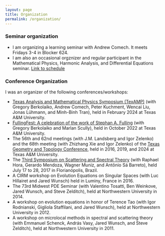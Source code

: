 ```yaml
---
layout: page
title: Organization
permalink: /organization/
---
```


### Seminar organization
* I am organizing a learning seminar with Andrew Comech.  It meets Fridays 3-4 in Blocker 624.
* I am also an occasional orgznizer and regular participant in the Mathematical Physics, Harmonic Analysis, and Differential Equations seminar.  [Link to schedule](https://www.math.tamu.edu/seminars/harmonic)

    
### Conference Organization
I was an organizer of the following conferences/workshops:  
* [Texas Analysis and Mathematical Physics Symposium (TexAMP)](https://texamp.github.io) (with Gregory Berkolaiko, Andrew Comech, Peter Kuchment, Wencai Liu, Jonas L&uuml;hmann, and Minh-Binh Tran), held in February 2024 at Texas A&amp;M University.
* [FullingFest: A celebration of the work of Stephan A. Fulling](https://sites.google.com/tamu.edu/fullingfest) (with Gregory Berkolaiko and Marlan Scully), held in October 2022 at Texas A&amp;M University.
* The 56th and 62nd meetings (with J.M. Landsberg and Igor Zelenko) and the 68th meeting (with Zhizhang Xie and Igor Zelenko) of the [Texas Geometry and Topology Conference](https://www.math.tamu.edu/~tgtc/archive/), held in 2016, 2019, and 2024 at Texas A&M University.
* The [Third Symposium on Scattering and Spectral Theory](https://www.math.purdue.edu/~sabarre/SymposiumFlorianopolis.html) (with Raphael Hora, Gerardo Mendoza, Wagner Muniz, and Ant&ocirc;nio S&aacute; Barreto), held July 17 to 28, 2017 in Florian&oacute;polis, Brazil.
* A CIRM workshop on Evolution Equations on Singular Spaces (with Luc Hillairet and Jared Wunsch) held in Luminy, France in 2016.
* The 73rd Midwest PDE Seminar (with Valentino Tosatti, Ben Weinkove, Jared Wunsch, and Steve Zelditch), held at Northwestern University in 2014.
* A workshop on evolution equations in honor of Terence Tao (with Igor Rodnianski, Gigliola Staffilani, and Jared Wunsch), held at Northwestern University in 2012.
* A workshop on microlocal methods in spectral and scattering theory (with Emmanuel Schenck, Andr&aacute;s Vasy, Jared Wunsch, and Steve Zelditch), held at Northwestern University in 2011.
      
